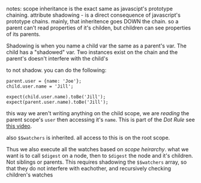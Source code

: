 notes:
scope inheritance is the exact same as javascipt's prototype chaining.
attribute shadowing - is a direct consequence of javascript's prototype chains. mainly, that inheritence goes DOWN the chain. so a parent can't read properties of it's childen, but children can see properties of its parents.

Shadowing is when you name a child var the same as a parent's var. The child has a "shadowed" var. Two instances exist on the chain and the parent's doesn't interfere with the child's

to not shadow. you can do the following:

    parent.user = {name: 'Joe'};
    child.user.name = 'Jill';

    expect(child.user.name).toBe('Jill');
    expect(parent.user.name).toBe('Jill');

this way we aren't writing anything on the child scope, we are _reading_ the parent scope's `user` then accessing it's `name`. This is part of the _Dot Rule_ see [this video](https://www.youtube.com/watch?feature=player_detailpage&v=ZhfUv0spHCY#t=1758s).

also `$$watchers` is inherited. all access to this is on the root scope.

Thus we also execute all the watches based on _scope heirarchy_. what we want is to call `$digest` on a node, then to `$digest` the node and it's children. Not siblings or parents. This requires shadowing the `$$watchers` array, so that they do not interfere with eachother, and recursively checking children's watches
